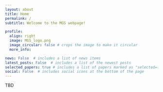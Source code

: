 ```yaml
---
layout: about
title: Home
permalink: /
subtitle: Welcome to the MGS webpage!

profile:
  align: right
  image: MGS_logo.png
  image_circular: false # crops the image to make it circular
  more_info:

news: False  # includes a list of news items
latest_posts: False  # includes a list of the newest posts
selected_papers: true # includes a list of papers marked as "selected={true}"
social: False  # includes social icons at the bottom of the page
---
```


TBD

